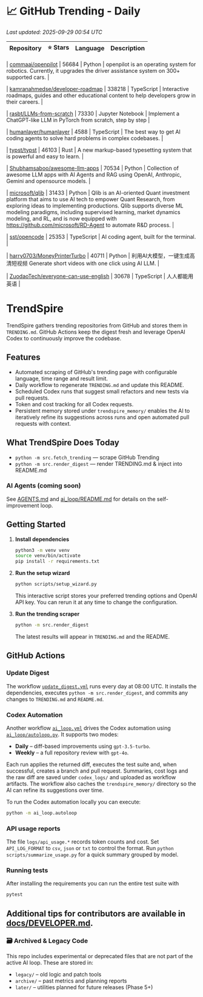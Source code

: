 <!-- TRENDING_START -->
# 📈 GitHub Trending - Daily

_Last updated: 2025-09-29 00:54 UTC_

| Repository | ⭐ Stars | Language | Description |
|------------|--------:|----------|-------------|

| [commaai/openpilot](https://github.com/commaai/openpilot) | 56684 | Python | openpilot is an operating system for robotics. Currently, it upgrades the driver assistance system on 300+ supported cars. |

| [kamranahmedse/developer-roadmap](https://github.com/kamranahmedse/developer-roadmap) | 338218 | TypeScript | Interactive roadmaps, guides and other educational content to help developers grow in their careers. |

| [rasbt/LLMs-from-scratch](https://github.com/rasbt/LLMs-from-scratch) | 73330 | Jupyter Notebook | Implement a ChatGPT-like LLM in PyTorch from scratch, step by step |

| [humanlayer/humanlayer](https://github.com/humanlayer/humanlayer) | 4588 | TypeScript | The best way to get AI coding agents to solve hard problems in complex codebases. |

| [typst/typst](https://github.com/typst/typst) | 46103 | Rust | A new markup-based typesetting system that is powerful and easy to learn. |

| [Shubhamsaboo/awesome-llm-apps](https://github.com/Shubhamsaboo/awesome-llm-apps) | 70534 | Python | Collection of awesome LLM apps with AI Agents and RAG using OpenAI, Anthropic, Gemini and opensource models. |

| [microsoft/qlib](https://github.com/microsoft/qlib) | 31433 | Python | Qlib is an AI-oriented Quant investment platform that aims to use AI tech to empower Quant Research, from exploring ideas to implementing productions. Qlib supports diverse ML modeling paradigms, including supervised learning, market dynamics modeling, and RL, and is now equipped with https://github.com/microsoft/RD-Agent to automate R&D process. |

| [sst/opencode](https://github.com/sst/opencode) | 25353 | TypeScript | AI coding agent, built for the terminal. |

| [harry0703/MoneyPrinterTurbo](https://github.com/harry0703/MoneyPrinterTurbo) | 40711 | Python | 利用AI大模型，一键生成高清短视频 Generate short videos with one click using AI LLM. |

| [ZuodaoTech/everyone-can-use-english](https://github.com/ZuodaoTech/everyone-can-use-english) | 30678 | TypeScript | 人人都能用英语 |
<!-- TRENDING_END -->

# TrendSpire

TrendSpire gathers trending repositories from GitHub and stores them in `TRENDING.md`. GitHub Actions keep the digest fresh and leverage OpenAI Codex to continuously improve the codebase.

## Features

- Automated scraping of GitHub's trending page with configurable language, time range and result limit.
- Daily workflow to regenerate `TRENDING.md` and update this README.
- Scheduled Codex runs that suggest small refactors and new tests via pull requests.
- Token and cost tracking for all Codex requests.
- Persistent memory stored under `trendspire_memory/` enables the AI to
  iteratively refine its suggestions across runs and open automated pull
  requests with context.

## What TrendSpire Does Today

- `python -m src.fetch_trending` — scrape GitHub Trending
- `python -m src.render_digest` — render TRENDING.md & inject into README.md

### AI Agents (coming soon)
See [AGENTS.md](./AGENTS.md) and [ai_loop/README.md](./ai_loop/README.md) for details on the self-improvement loop.

## Getting Started

1. **Install dependencies**
   ```bash
   python3 -m venv venv
   source venv/bin/activate
   pip install -r requirements.txt
   ```

2. **Run the setup wizard**
   ```bash
   python scripts/setup_wizard.py
   ```
   This interactive script stores your preferred trending options and OpenAI API key.
   You can rerun it at any time to change the configuration.

3. **Run the trending scraper**
   ```bash
   python -m src.render_digest
   ```
   The latest results will appear in `TRENDING.md` and the README.


## GitHub Actions

### Update Digest

The workflow [`update_digest.yml`](.github/workflows/update_digest.yml) runs every day at 08:00 UTC. It installs the dependencies, executes `python -m src.render_digest`, and commits any changes to `TRENDING.md` and `README.md`.

### Codex Automation

Another workflow [`ai_loop.yml`](.github/workflows/ai_loop.yml) drives the Codex automation using [`ai_loop/autoloop.py`](ai_loop/autoloop.py). It supports two modes:

- **Daily** – diff-based improvements using `gpt-3.5-turbo`.
- **Weekly** – a full repository review with `gpt-4o`.

Each run applies the returned diff, executes the test suite and, when successful, creates a branch and pull request. Summaries, cost logs and the raw diff are saved under `codex_logs/` and uploaded as workflow artifacts. The workflow also caches the `trendspire_memory/` directory so the AI can refine its suggestions over time.

To run the Codex automation locally you can execute:

```bash
python -m ai_loop.autoloop
```

### API usage reports

The file `logs/api_usage.*` records token counts and cost. Set `API_LOG_FORMAT`
to `csv`, `json` or `txt` to control the format. Run `python
scripts/summarize_usage.py` for a quick summary grouped by model.

### Running tests

After installing the requirements you can run the entire test suite with

```bash
pytest
```

Additional tips for contributors are available in
[docs/DEVELOPER.md](docs/DEVELOPER.md).
---

### 🗃 Archived & Legacy Code

This repo includes experimental or deprecated files that are not part of the active AI loop. These are stored in:

- `legacy/` – old logic and patch tools
- `archive/` – past metrics and planning reports
- `later/` – utilities planned for future releases (Phase 5+)
